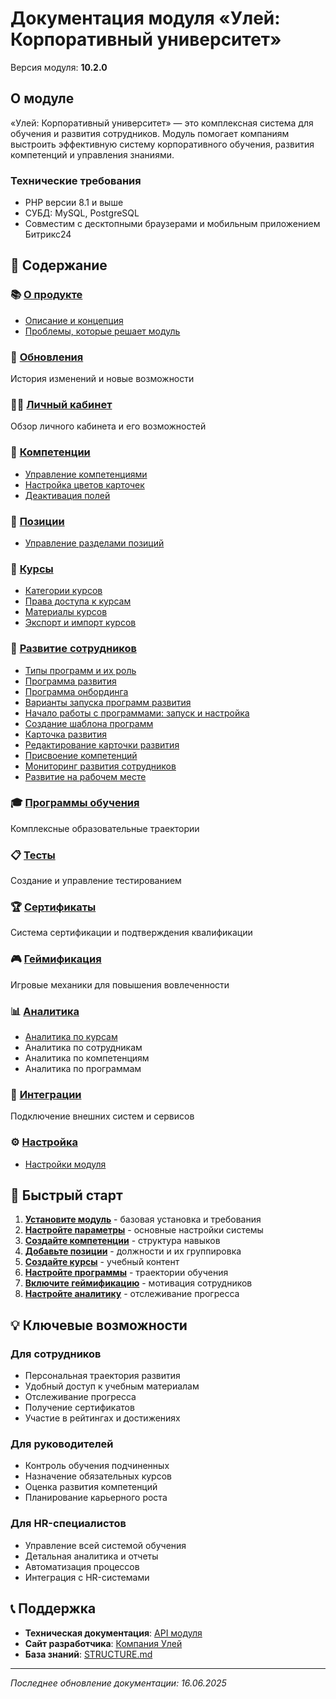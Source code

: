 # Документация модуля «Улей: Корпоративный университет»

Версия модуля: **10.2.0**

## О модуле

«Улей: Корпоративный университет» — это комплексная система для обучения и развития сотрудников. Модуль помогает компаниям выстроить эффективную систему корпоративного обучения, развития компетенций и управления знаниями.

### Технические требования
- PHP версии 8.1 и выше
- СУБД: MySQL, PostgreSQL
- Совместим с десктопными браузерами и мобильным приложением Битрикс24

## 📑 Содержание

### 📚 [О продукте](about/index.md)
- [Описание и концепция](about/description-concept.md)
- [Проблемы, которые решает модуль](about/implementation-problems.md)

### 🔄 [Обновления](updates/index.md)
История изменений и новые возможности

### 👨‍💼 [Личный кабинет](personal_cabinet/index.md)
Обзор личного кабинета и его возможностей

### 💼 [Компетенции](competencies/index.md)
- [Управление компетенциями](competencies/management.md)
- [Настройка цветов карточек](competencies/colors.md)
- [Деактивация полей](competencies/deactivate-fields.md)

### 👥 [Позиции](positions/index.md)
- [Управление разделами позиций](positions/sections.md)

### 📖 [Курсы](courses/index.md)
- [Категории курсов](courses/categories.md)
- [Права доступа к курсам](courses/access-rights.md)
- [Материалы курсов](courses/materials.md)
- [Экспорт и импорт курсов](courses/export-import.md)

### 🚀 [Развитие сотрудников](development_of_employees/index.md)
- [Типы программ и их роль](development_of_employees/types_of_programs.md)
- [Программа развития](development_of_employees/development_program.md)
- [Программа онбординга](development_of_employees/onboarding_program.md)
- [Варианты запуска программ развития](development_of_employees/program_launch_options.md)
- [Начало работы с программами: запуск и настройка](development_of_employees/getting_started_with_programs.md)
- [Создание шаблона программ](development_of_employees/program_template_creation.md)
- [Карточка развития](development_of_employees/development_card.md)
- [Редактирование карточки развития](development_of_employees/development_card_editing.md)
- [Присвоение компетенций](development_of_employees/competency_assignment.md)
- [Мониторинг развития сотрудников](development_of_employees/development_monitoring.md)
- [Развитие на рабочем месте](development_of_employees/on-the-job_development.md)

### 🎓 [Программы обучения](programs/index.md)
Комплексные образовательные траектории

### 📋 [Тесты](tests/index.md)
Создание и управление тестированием

### 🏆 [Сертификаты](certificates/index.md)
Система сертификации и подтверждения квалификации

### 🎮 [Геймификация](gamification/index.md)
Игровые механики для повышения вовлеченности

### 📊 [Аналитика](analytics/index.md)
- [Аналитика по курсам](analytics/courses.md)
- Аналитика по сотрудникам
- Аналитика по компетенциям
- Аналитика по программам

### 🔗 [Интеграции](integrations/index.md)
Подключение внешних систем и сервисов

### ⚙️ [Настройка](setup/index.md)
- [Настройки модуля](setup/settings.md)

## 🚀 Быстрый старт

1. **[Установите модуль](setup/index.md)** - базовая установка и требования
2. **[Настройте параметры](setup/settings.md)** - основные настройки системы
3. **[Создайте компетенции](competencies/management.md)** - структура навыков
4. **[Добавьте позиции](positions/sections.md)** - должности и их группировка
5. **[Создайте курсы](courses/index.md)** - учебный контент
6. **[Настройте программы](programs/index.md)** - траектории обучения
7. **[Включите геймификацию](gamification/index.md)** - мотивация сотрудников
8. **[Настройте аналитику](analytics/index.md)** - отслеживание прогресса

## 💡 Ключевые возможности

### Для сотрудников
- Персональная траектория развития
- Удобный доступ к учебным материалам
- Отслеживание прогресса
- Получение сертификатов
- Участие в рейтингах и достижениях

### Для руководителей
- Контроль обучения подчиненных
- Назначение обязательных курсов
- Оценка развития компетенций
- Планирование карьерного роста

### Для HR-специалистов
- Управление всей системой обучения
- Детальная аналитика и отчеты
- Автоматизация процессов
- Интеграция с HR-системами

## 📞 Поддержка

- **Техническая документация**: [API модуля](https://api-docs-link.example.com)
- **Сайт разработчика**: [Компания Улей](https://uley.team)
- **База знаний**: [STRUCTURE.md](STRUCTURE.md)

---

*Последнее обновление документации: 16.06.2025* 